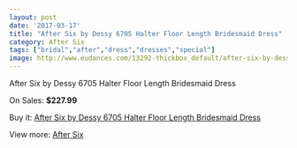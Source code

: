 ```yaml
---
layout: post
date: '2017-03-17'
title: "After Six by Dessy 6705 Halter Floor Length Bridesmaid Dress"
category: After Six
tags: ["bridal","after","dress","dresses","special"]
image: http://www.eudances.com/13292-thickbox_default/after-six-by-dessy-6705-halter-floor-length-bridesmaid-dress.jpg
---
```

After Six by Dessy 6705 Halter Floor Length Bridesmaid Dress

On Sales: **$227.99**
<a href="https://www.eudances.com/en/after-six/4019-after-six-by-dessy-6705-halter-floor-length-bridesmaid-dress.html"><amp-img layout="responsive" width="600" height="600" src="//www.eudances.com/13292-thickbox_default/after-six-by-dessy-6705-halter-floor-length-bridesmaid-dress.jpg" alt="After Six by Dessy 6705 Halter Floor Length Bridesmaid Dress 0" /></a>
<a href="https://www.eudances.com/en/after-six/4019-after-six-by-dessy-6705-halter-floor-length-bridesmaid-dress.html"><amp-img layout="responsive" width="600" height="600" src="//www.eudances.com/13295-thickbox_default/after-six-by-dessy-6705-halter-floor-length-bridesmaid-dress.jpg" alt="After Six by Dessy 6705 Halter Floor Length Bridesmaid Dress 1" /></a>
<a href="https://www.eudances.com/en/after-six/4019-after-six-by-dessy-6705-halter-floor-length-bridesmaid-dress.html"><amp-img layout="responsive" width="600" height="600" src="//www.eudances.com/13294-thickbox_default/after-six-by-dessy-6705-halter-floor-length-bridesmaid-dress.jpg" alt="After Six by Dessy 6705 Halter Floor Length Bridesmaid Dress 2" /></a>
<a href="https://www.eudances.com/en/after-six/4019-after-six-by-dessy-6705-halter-floor-length-bridesmaid-dress.html"><amp-img layout="responsive" width="600" height="600" src="//www.eudances.com/13293-thickbox_default/after-six-by-dessy-6705-halter-floor-length-bridesmaid-dress.jpg" alt="After Six by Dessy 6705 Halter Floor Length Bridesmaid Dress 3" /></a>

Buy it: [After Six by Dessy 6705 Halter Floor Length Bridesmaid Dress](https://www.eudances.com/en/after-six/4019-after-six-by-dessy-6705-halter-floor-length-bridesmaid-dress.html "After Six by Dessy 6705 Halter Floor Length Bridesmaid Dress")

View more: [After Six](https://www.eudances.com/en/50-after-six "After Six")
